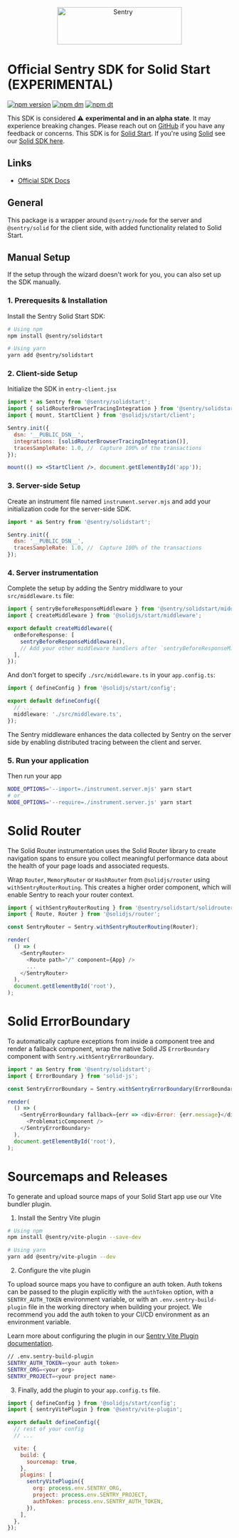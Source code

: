<p align="center">
  <a href="https://sentry.io/?utm_source=github&utm_medium=logo" target="_blank">
    <img src="https://sentry-brand.storage.googleapis.com/sentry-wordmark-dark-280x84.png" alt="Sentry" width="280" height="84">
  </a>
</p>

# Official Sentry SDK for Solid Start (EXPERIMENTAL)

[![npm version](https://img.shields.io/npm/v/@sentry/solidstart.svg)](https://www.npmjs.com/package/@sentry/solidstart)
[![npm dm](https://img.shields.io/npm/dm/@sentry/solidstart.svg)](https://www.npmjs.com/package/@sentry/solidstart)
[![npm dt](https://img.shields.io/npm/dt/@sentry/solidstart.svg)](https://www.npmjs.com/package/@sentry/solidstart)

This SDK is considered ⚠️ **experimental and in an alpha state**. It may experience breaking changes. Please reach out
on [GitHub](https://github.com/getsentry/sentry-javascript/issues/new/choose) if you have any feedback or concerns. This
SDK is for [Solid Start](https://start.solidjs.com/). If you're using [Solid](https://www.solidjs.com/) see our
[Solid SDK here](https://github.com/getsentry/sentry-javascript/tree/develop/packages/solid).

## Links

- [Official SDK Docs](https://docs.sentry.io/platforms/javascript/guides/solidstart/)

## General

This package is a wrapper around `@sentry/node` for the server and `@sentry/solid` for the client side, with added
functionality related to Solid Start.

## Manual Setup

If the setup through the wizard doesn't work for you, you can also set up the SDK manually.

### 1. Prerequesits & Installation

Install the Sentry Solid Start SDK:

```bash
# Using npm
npm install @sentry/solidstart

# Using yarn
yarn add @sentry/solidstart
```

### 2. Client-side Setup

Initialize the SDK in `entry-client.jsx`

```jsx
import * as Sentry from '@sentry/solidstart';
import { solidRouterBrowserTracingIntegration } from '@sentry/solidstart/solidrouter';
import { mount, StartClient } from '@solidjs/start/client';

Sentry.init({
  dsn: '__PUBLIC_DSN__',
  integrations: [solidRouterBrowserTracingIntegration()],
  tracesSampleRate: 1.0, //  Capture 100% of the transactions
});

mount(() => <StartClient />, document.getElementById('app'));
```

### 3. Server-side Setup

Create an instrument file named `instrument.server.mjs` and add your initialization code for the server-side SDK.

```javascript
import * as Sentry from '@sentry/solidstart';

Sentry.init({
  dsn: '__PUBLIC_DSN__',
  tracesSampleRate: 1.0, //  Capture 100% of the transactions
});
```

### 4. Server instrumentation

Complete the setup by adding the Sentry middlware to your `src/middleware.ts` file:

```typescript
import { sentryBeforeResponseMiddleware } from '@sentry/solidstart/middleware';
import { createMiddleware } from '@solidjs/start/middleware';

export default createMiddleware({
  onBeforeResponse: [
    sentryBeforeResponseMiddleware(),
    // Add your other middleware handlers after `sentryBeforeResponseMiddleware`
  ],
});
```

And don't forget to specify `./src/middleware.ts` in your `app.config.ts`:

```typescript
import { defineConfig } from '@solidjs/start/config';

export default defineConfig({
  // ...
  middleware: './src/middleware.ts',
});
```

The Sentry middleware enhances the data collected by Sentry on the server side by enabling distributed tracing between
the client and server.

### 5. Run your application

Then run your app

```bash
NODE_OPTIONS='--import=./instrument.server.mjs' yarn start
# or
NODE_OPTIONS='--require=./instrument.server.js' yarn start
```

# Solid Router

The Solid Router instrumentation uses the Solid Router library to create navigation spans to ensure you collect
meaningful performance data about the health of your page loads and associated requests.

Wrap `Router`, `MemoryRouter` or `HashRouter` from `@solidjs/router` using `withSentryRouterRouting`. This creates a
higher order component, which will enable Sentry to reach your router context.

```js
import { withSentryRouterRouting } from '@sentry/solidstart/solidrouter';
import { Route, Router } from '@solidjs/router';

const SentryRouter = Sentry.withSentryRouterRouting(Router);

render(
  () => (
    <SentryRouter>
      <Route path="/" component={App} />
      ...
    </SentryRouter>
  ),
  document.getElementById('root'),
);
```

# Solid ErrorBoundary

To automatically capture exceptions from inside a component tree and render a fallback component, wrap the native Solid
JS `ErrorBoundary` component with `Sentry.withSentryErrorBoundary`.

```js
import * as Sentry from '@sentry/solidstart';
import { ErrorBoundary } from 'solid-js';

const SentryErrorBoundary = Sentry.withSentryErrorBoundary(ErrorBoundary);

render(
  () => (
    <SentryErrorBoundary fallback={err => <div>Error: {err.message}</div>}>
      <ProblematicComponent />
    </SentryErrorBoundary>
  ),
  document.getElementById('root'),
);
```

# Sourcemaps and Releases

To generate and upload source maps of your Solid Start app use our Vite bundler plugin.

1. Install the Sentry Vite plugin

```bash
# Using npm
npm install @sentry/vite-plugin --save-dev

# Using yarn
yarn add @sentry/vite-plugin --dev
```

2. Configure the vite plugin

To upload source maps you have to configure an auth token. Auth tokens can be passed to the plugin explicitly with the
`authToken` option, with a `SENTRY_AUTH_TOKEN` environment variable, or with an `.env.sentry-build-plugin` file in the
working directory when building your project. We recommend you add the auth token to your CI/CD environment as an
environment variable.

Learn more about configuring the plugin in our
[Sentry Vite Plugin documentation](https://www.npmjs.com/package/@sentry/vite-plugin).

```bash
// .env.sentry-build-plugin
SENTRY_AUTH_TOKEN=<your auth token>
SENTRY_ORG=<your org>
SENTRY_PROJECT=<your project name>
```

3. Finally, add the plugin to your `app.config.ts` file.

```javascript
import { defineConfig } from '@solidjs/start/config';
import { sentryVitePlugin } from '@sentry/vite-plugin';

export default defineConfig({
  // rest of your config
  // ...

  vite: {
    build: {
      sourcemap: true,
    },
    plugins: [
      sentryVitePlugin({
        org: process.env.SENTRY_ORG,
        project: process.env.SENTRY_PROJECT,
        authToken: process.env.SENTRY_AUTH_TOKEN,
      }),
    ],
  },
});
```
